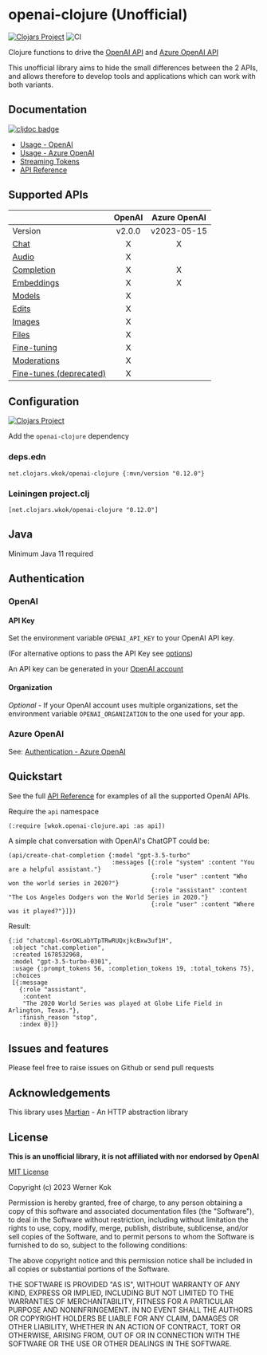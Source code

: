# openai-clojure (Unofficial)

[![Clojars Project](https://img.shields.io/clojars/v/net.clojars.wkok/openai-clojure.svg)](https://clojars.org/net.clojars.wkok/openai-clojure)
![CI](https://github.com/wkok/openai-clojure/workflows/CI/badge.svg)

Clojure functions to drive the [OpenAI API](https://platform.openai.com/docs/introduction)
and [Azure OpenAI API](https://learn.microsoft.com/en-us/azure/cognitive-services/openai/reference)

This unofficial library aims to hide the small differences between the 2 APIs, and allows therefore to develop
tools and applications which can work with both variants.

## Documentation

[![cljdoc badge](https://cljdoc.org/badge/net.clojars.wkok/openai-clojure)](https://cljdoc.org/d/net.clojars.wkok/openai-clojure)

* [Usage - OpenAI](/doc/01-usage-openai.md)
* [Usage - Azure OpenAI](/doc/02-usage-azure.md)
* [Streaming Tokens](/doc/03-streaming.md)
* [API Reference](https://cljdoc.org/d/net.clojars.wkok/openai-clojure/0.12.0/api/wkok.openai-clojure.api)

## Supported APIs

|             | OpenAI | Azure OpenAI |
| ----------- | :----: | :----------: |
| Version     | v2.0.0 | v2023-05-15  |
| [Chat](https://platform.openai.com/docs/api-reference/chat) | X | X |
| [Audio](https://platform.openai.com/docs/api-reference/audio) | X | |
| [Completion](https://platform.openai.com/docs/api-reference/completions) | X | X |
| [Embeddings](https://platform.openai.com/docs/api-reference/embeddings) | X | X |
| [Models](https://platform.openai.com/docs/api-reference/models) | X | |
| [Edits](https://platform.openai.com/docs/api-reference/edits) | X | |
| [Images](https://platform.openai.com/docs/api-reference/images) | X | |
| [Files](https://platform.openai.com/docs/api-reference/files) | X | |
| [Fine-tuning](https://platform.openai.com/docs/api-reference/fine-tuning) | X | |
| [Moderations](https://platform.openai.com/docs/api-reference/moderations) | X | |
| [Fine-tunes (deprecated)](https://platform.openai.com/docs/api-reference/fine-tunes) | X | |

## Configuration

[![Clojars Project](https://img.shields.io/clojars/v/net.clojars.wkok/openai-clojure.svg)](https://clojars.org/net.clojars.wkok/openai-clojure)

Add the `openai-clojure` dependency

### deps.edn

```
net.clojars.wkok/openai-clojure {:mvn/version "0.12.0"}
```

### Leiningen project.clj

```
[net.clojars.wkok/openai-clojure "0.12.0"]
```

## Java

Minimum Java 11 required

## Authentication

### OpenAI

#### API Key

Set the environment variable `OPENAI_API_KEY` to your OpenAI API key.

(For alternative options to pass the API Key see [options](/doc/01-usage-openai.md#options))

An API key can be generated in your [OpenAI account](https://platform.openai.com/account/api-keys)

#### Organization

*Optional* - If your OpenAI account uses multiple organizations, set the environment variable `OPENAI_ORGANIZATION` to the one used for your app.

### Azure OpenAI

See: [Authentication - Azure OpenAI](/doc/02-usage-azure.md#authentication)

## Quickstart

See the full [API Reference](https://cljdoc.org/d/net.clojars.wkok/openai-clojure/0.12.0/api/wkok.openai-clojure.api) for examples of all the supported OpenAI APIs.

Require the `api` namespace

```
(:require [wkok.openai-clojure.api :as api])
```

A simple chat conversation with OpenAI's ChatGPT could be:

```
(api/create-chat-completion {:model "gpt-3.5-turbo"
                             :messages [{:role "system" :content "You are a helpful assistant."}
                                        {:role "user" :content "Who won the world series in 2020?"}
                                        {:role "assistant" :content "The Los Angeles Dodgers won the World Series in 2020."}
                                        {:role "user" :content "Where was it played?"}]})
```

Result:
```
{:id "chatcmpl-6srOKLabYTpTRwRUQxjkcBxw3uf1H",
 :object "chat.completion",
 :created 1678532968,
 :model "gpt-3.5-turbo-0301",
 :usage {:prompt_tokens 56, :completion_tokens 19, :total_tokens 75},
 :choices
 [{:message
   {:role "assistant",
    :content
    "The 2020 World Series was played at Globe Life Field in Arlington, Texas."},
   :finish_reason "stop",
   :index 0}]}
```

## Issues and features

Please feel free to raise issues on Github or send pull requests

## Acknowledgements

This library uses [Martian](https://github.com/oliyh/martian) - An HTTP abstraction library

## License

**This is an unofficial library, it is not affiliated with nor endorsed by OpenAI**

[MIT License](https://github.com/wkok/openai-clojure/blob/master/LICENSE)

Copyright (c) 2023 Werner Kok

Permission is hereby granted, free of charge, to any person obtaining a copy
of this software and associated documentation files (the "Software"), to deal
in the Software without restriction, including without limitation the rights
to use, copy, modify, merge, publish, distribute, sublicense, and/or sell
copies of the Software, and to permit persons to whom the Software is
furnished to do so, subject to the following conditions:

The above copyright notice and this permission notice shall be included in all
copies or substantial portions of the Software.

THE SOFTWARE IS PROVIDED "AS IS", WITHOUT WARRANTY OF ANY KIND, EXPRESS OR
IMPLIED, INCLUDING BUT NOT LIMITED TO THE WARRANTIES OF MERCHANTABILITY,
FITNESS FOR A PARTICULAR PURPOSE AND NONINFRINGEMENT. IN NO EVENT SHALL THE
AUTHORS OR COPYRIGHT HOLDERS BE LIABLE FOR ANY CLAIM, DAMAGES OR OTHER
LIABILITY, WHETHER IN AN ACTION OF CONTRACT, TORT OR OTHERWISE, ARISING FROM,
OUT OF OR IN CONNECTION WITH THE SOFTWARE OR THE USE OR OTHER DEALINGS IN THE
SOFTWARE.
